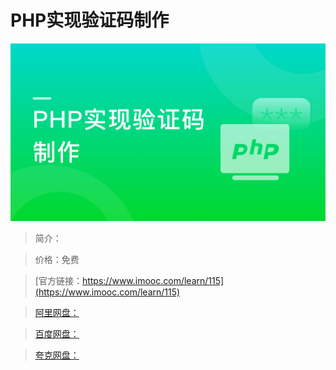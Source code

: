 # PHP实现验证码制作

![img](../../assets/5fe442dd0001447c05400304.jpg)

> 简介：

> 价格：免费

> [官方链接：https://www.imooc.com/learn/115](https://www.imooc.com/learn/115)

> [阿里网盘：]()

> [百度网盘：]()

> [夸克网盘：]()
